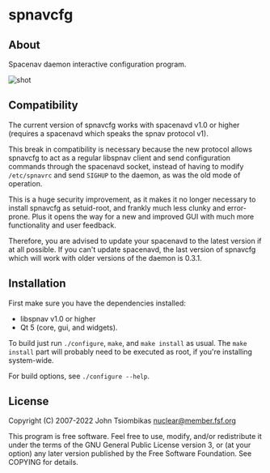 spnavcfg
========

About
-----
Spacenav daemon interactive configuration program.

![shot](http://spacenav.sourceforge.net/images/spnavcfg1-shot-thumb.png)


Compatibility
-------------
The current version of spnavcfg works with spacenavd v1.0 or higher (requires a
spacenavd which speaks the spnav protocol v1).

This break in compatibility is necessary because the new protocol allows
spnavcfg to act as a regular libspnav client and send configuration commands
through the spacenavd socket, instead of having to modify `/etc/spnavrc` and
send `SIGHUP` to the daemon, as was the old mode of operation.

This is a huge security improvement, as it makes it no longer necessary to
install spnavcfg as setuid-root, and frankly much less clunky and error-prone.
Plus it opens the way for a new and improved GUI with much more functionality
and user feedback.

Therefore, you are advised to update your spacenavd to the latest version if at
all possible. If you can't update spacenavd, the last version of spnavcfg
which will work with older versions of the daemon is 0.3.1.

Installation
------------
First make sure you have the dependencies installed:
  - libspnav v1.0 or higher
  - Qt 5 (core, gui, and widgets).

To build just run `./configure`, `make`, and `make install` as usual.
The `make install` part will probably need to be executed as root, if you're
installing system-wide.

For build options, see `./configure --help`.

License
-------
Copyright (C) 2007-2022 John Tsiombikas <nuclear@member.fsf.org>

This program is free software. Feel free to use, modify, and/or redistribute
it under the terms of the GNU General Public License version 3, or (at your
option) any later version published by the Free Software Foundation.
See COPYING for details.
